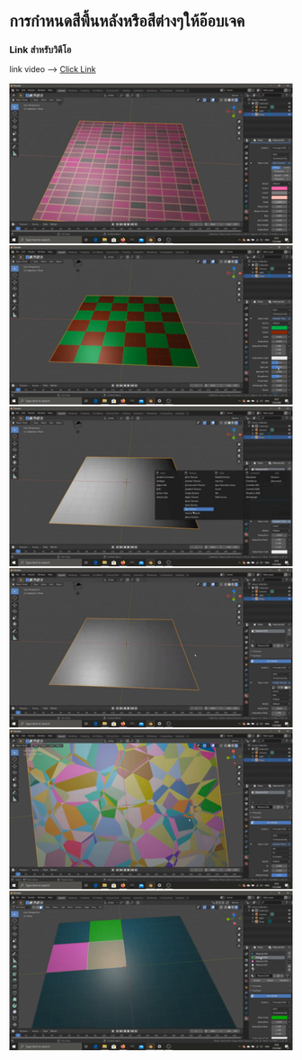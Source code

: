 # การกำหนดสีพื้นหลังหรือสีต่างๆให้อ๊อบเจค

### Link สำหรับวิดีโอ
link video --> [Click Link](https://youtu.be/QJypwlYIawM)<br>
<br>
<img src="image/objectcolor/6.1.png"><br>
<img src="image/objectcolor/6.2.png"><br>
<img src="image/objectcolor/6.3.png"><br>
<img src="image/objectcolor/6.4.png"><br>
<img src="image/objectcolor/6.5.png"><br>
<img src="image/objectcolor/6.6.png"><br>
